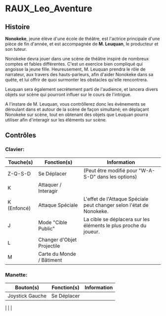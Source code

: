 # RAUX_Leo_Aventure

## Histoire
**Nonokeke**, jeune élève d'une école de théâtre, est l'actrice principale d'une pièce de fin d'année, et est accompagnée de **M. Leuquan**, le producteur et son tuteur.

Nonokeke devra jouer dans une scène de théâtre inspiré de nombreux comptes et fables différentes.
C'est un exercice bien compliqué qui angoisse la jeune fille. Heureusement, M. Leuquan prendra le rôle de narrateur, aux travers des hauts-parleurs, afin d'aider Nonokeke dans sa quête, et lui offrir de quoi surmonter les obstacles qu'elle rencontrera.

Leuquan sera également secrètement parti de l'audience, et lancera divers objets sur scène qui pourront influer sur le cours de l'intrigue.

A l'instare de M. Leuquan, vous contrôllerez donc les évènements se déroulant dans et autour de la scène de façon simultané; en déplaçant Nonokeke sur scène, tout en obtenant des objets que Leuquan pourra utiliser afin d'interagir sur les éléments sur scène.

## Contrôles
### Clavier:
| Touche(s) | Fonction(s) | Information
|-|-|-| 
| Z-Q-S-D | Se Déplacer | (Peut être modifié pour "W-A-S-D" dans les options)
| K | Attaquer / Interagir
| K (Enfoncé) | Attaque Spéciale | L'effet de l'Attaque Spéciale peut changer selon l'état de Nonokeke.
| J | Mode "Cible Public" | La cible se déplacera sur les éléments le plus proche du joueur.
| L | Changer d'Objet Projectile
| M | Carte du Monde / Bâtiment

### Manette:
| Bouton(s) | Fonction(s) | Information
|-|-|-|
| Joystick Gauche | Se Déplacer
|
|
|